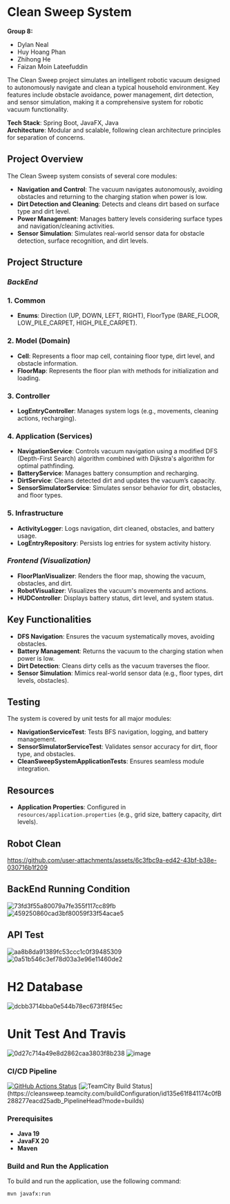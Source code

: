 # Clean Sweep System

**Group 8:** 
- Dylan Neal
- Huy Hoang Phan
- Zhihong He
- Faizan Moin Lateefuddin

The Clean Sweep project simulates an intelligent robotic vacuum designed to autonomously navigate and clean a typical household environment. Key features include obstacle avoidance, power management, dirt detection, and sensor simulation, making it a comprehensive system for robotic vacuum functionality.

**Tech Stack**: Spring Boot, JavaFX, Java  
**Architecture**: Modular and scalable, following clean architecture principles for separation of concerns.

## Project Overview
The Clean Sweep system consists of several core modules:

- **Navigation and Control**: The vacuum navigates autonomously, avoiding obstacles and returning to the charging station when power is low.
- **Dirt Detection and Cleaning**: Detects and cleans dirt based on surface type and dirt level.
- **Power Management**: Manages battery levels considering surface types and navigation/cleaning activities.
- **Sensor Simulation**: Simulates real-world sensor data for obstacle detection, surface recognition, and dirt levels.

## Project Structure

### ***BackEnd***
### 1. Common
- **Enums**: Direction (UP, DOWN, LEFT, RIGHT), FloorType (BARE_FLOOR, LOW_PILE_CARPET, HIGH_PILE_CARPET).

### 2. Model (Domain)
- **Cell**: Represents a floor map cell, containing floor type, dirt level, and obstacle information.
- **FloorMap**: Represents the floor plan with methods for initialization and loading.

### 3. Controller
- **LogEntryController**: Manages system logs (e.g., movements, cleaning actions, recharging).

### 4. Application (Services)
- **NavigationService**: Controls vacuum navigation using a modified DFS (Depth-First Search) algorithm combined with Dijkstra's algorithm for optimal pathfinding.
- **BatteryService**: Manages battery consumption and recharging.
- **DirtService**: Cleans detected dirt and updates the vacuum’s capacity.
- **SensorSimulatorService**: Simulates sensor behavior for dirt, obstacles, and floor types.

### 5. Infrastructure
- **ActivityLogger**: Logs navigation, dirt cleaned, obstacles, and battery usage.
- **LogEntryRepository**: Persists log entries for system activity history.

### ***Frontend (Visualization)***
- **FloorPlanVisualizer**: Renders the floor map, showing the vacuum, obstacles, and dirt.
- **RobotVisualizer**: Visualizes the vacuum's movements and actions.
- **HUDController**: Displays battery status, dirt level, and system status.

## Key Functionalities
- **DFS Navigation**: Ensures the vacuum systematically moves, avoiding obstacles.
- **Battery Management**: Returns the vacuum to the charging station when power is low.
- **Dirt Detection**: Cleans dirty cells as the vacuum traverses the floor.
- **Sensor Simulation**: Mimics real-world sensor data (e.g., floor types, dirt levels, obstacles).

## Testing
The system is covered by unit tests for all major modules:

- **NavigationServiceTest**: Tests BFS navigation, logging, and battery management.
- **SensorSimulatorServiceTest**: Validates sensor accuracy for dirt, floor type, and obstacles.
- **CleanSweepSystemApplicationTests**: Ensures seamless module integration.

## Resources
- **Application Properties**: Configured in `resources/application.properties` (e.g., grid size, battery capacity, dirt levels).

## Robot Clean 


https://github.com/user-attachments/assets/6c3fbc9a-ed42-43bf-b38e-030716b1f209



## BackEnd Running Condition
![73fd3f55a80079a7fe355f117cc89fb](https://github.com/user-attachments/assets/f907a2ca-377e-408e-b211-4fa8b63937ec)
![459250860cad3bf80059f33f54acae5](https://github.com/user-attachments/assets/e8960ed3-ac6e-4f58-8706-b3e05a91674b)

## API Test
![aa8b8da91389fc53ccc1c0f39485309](https://github.com/user-attachments/assets/39121677-8d9c-4fa2-a0df-187fb19e42a2)
![0a51b546c3ef78d03a3e96e11460de2](https://github.com/user-attachments/assets/e8b97fbc-13f5-4c42-9a33-eb12ba8b0304)

# H2 Database
![dcbb3714bba0e544b78ec673f8f45ec](https://github.com/user-attachments/assets/fb7bf006-bf15-48d9-8fe7-4b4a3a80e41b)

# Unit Test And Travis
![0d27c714a49e8d2862caa3803f8b238](https://github.com/user-attachments/assets/6bf3da48-1628-4ac0-993e-1aa6a7c65a1a)
![image](https://github.com/user-attachments/assets/ded2bba9-ff20-4c3c-8c30-08bd5326c62e)

### CI/CD Pipeline
[![GitHub Actions Status](https://github.com/DylanFromDepaul/Clean-Sweep/workflows/Clean%20Sweep%20CI%2FCD%20Pipeline/badge.svg)](https://github.com/DylanFromDepaul/Clean-Sweep/actions)
[![TeamCity Build Status](https://cleansweep.teamcity.com/app/rest/builds/buildType:(id:id135e61f841174c0fB288277eacd25adb_PipelineHead)/statusIcon)](https://cleansweep.teamcity.com/buildConfiguration/id135e61f841174c0fB288277eacd25adb_PipelineHead?mode=builds)


### Prerequisites
- **Java 19**
- **JavaFX 20**
- **Maven**

### Build and Run the Application
To build and run the application, use the following command:
```sh
mvn javafx:run
